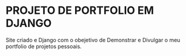 # PROJETO DE PORTFOLIO EM DJANGO

Site criado e Django com o obejetivo de Demonstrar e Divulgar o meu portfolio de projetos pessoais.